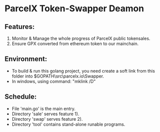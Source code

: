 # ParcelX Token-Swapper Deamon

## Features:
1. Monitor & Manage the whole progress of ParcelX public tokensales.
2. Ensure GPX converted from ethereum token to our mainchain.

## Environment:
+   To build & run this golang project, you need create a soft link from this folder into $GOPATH\src\parcelx.io\Swapper.
+   In windows, using command: "mklink /D"

## Schedule:
* File 'main.go' is the main entry. 
* Directory 'sale' serves feature 1). 
* Directory 'swap' serves feature 2).
* Directory 'tool' contains stand-alone runable programs.
 
